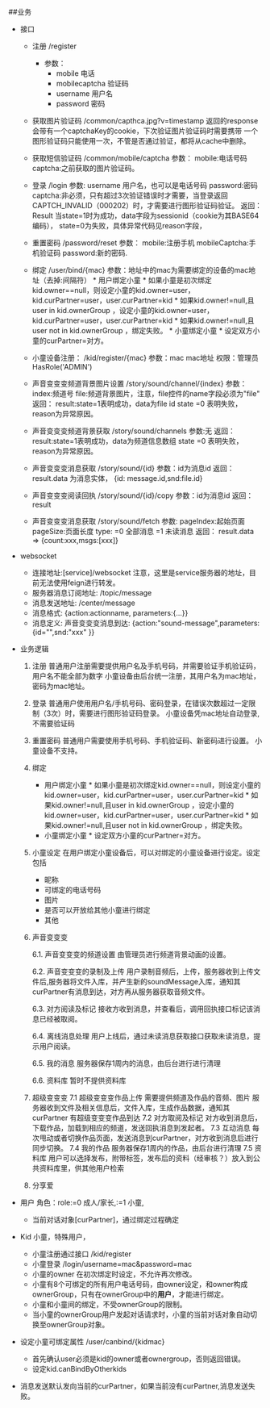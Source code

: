 ##业务
* 接口
    * 注册 /register
       - 参数：
         - mobile 电话
         - mobilecaptcha 验证码
         - username 用户名
         - password 密码
    * 获取图片验证码
        /common/capthca.jpg?v=timestamp
        返回的response会带有一个captchaKey的cookie，下次验证图片验证码时需要携带
        一个图形验证码只能使用一次，不管是否通过验证，都将从cache中删除。
    * 获取短信验证码
       /common/mobile/captcha
       参数：
       mobile:电话号码
       captcha:之前获取的图片验证码。
    * 登录
        /login
        参数: username 用户名，也可以是电话号码
        password:密码
        captcha:非必须，只有超过3次验证错误时才需要，当登录返回CAPTCH_INVALID（000202）时，才需要进行图形验证码验证。
        返回：Result
         当state=1时为成功，data字段为sessionid（cookie为其BASE64编码），
         state=0为失败，具体异常代码见reason字段，
    * 重置密码
        /password/reset
        参数：
            mobile:注册手机
            mobileCaptcha:手机验证码
            password:新的密码.
    * 绑定
        /user/bind/{mac}
        参数：地址中的mac为需要绑定的设备的mac地址（去掉:间隔符）
          * 用户绑定小童
            * 如果小童是初次绑定kid.owner==null，则设定小童的kid.owner=user，kid.curPartner=user，user.curPartner=kid
            * 如果kid.owner!=null,且user in kid.ownerGroup ，设定小童的kid.owner=user，kid.curPartner=user，user.curPartner=kid
            * 如果kid.owner!=null,且user not in kid.ownerGroup ，绑定失败。
          * 小童绑定小童
            * 设定双方小童的curPartner=对方。
    * 小童设备注册：
       /kid/register/{mac}
          参数：mac mac地址
          权限：管理员 HasRole('ADMIN')
    
    * 声音变变变频道背景图片设置
        /story/sound/channel/{index}
        参数：
            index:频道号
            file:频道背景图片，注意，file控件的name字段必须为"file"    
        返回：
            result:state=1表明成功，data为file id
            state =0 表明失败，reason为异常原因。
    * 声音变变变频道背景获取
        /story/sound/channels
        参数:无
        返回： 
            result:state=1表明成功，data为频道信息数组
                   state =0 表明失败，reason为异常原因。
    * 声音变变变消息获取
        /story/sound/{id}
        参数：id为消息id
        返回：result.data 为消息实体，
            {id: message.id,snd:file.id}
    * 声音变变变阅读回执
        /story/sound/{id}/copy
        参数：id为消息id
        返回：result
    * 声音变变变消息获取
        /story/sound/fetch
        参数:
            pageIndex:起始页面
            pageSize:页面长度
            type: =0 全部消息
                  =1 未读消息
        返回：
            result.data => {count:xxx,msgs:[xxx]}
    
            
* websocket
    * 连接地址:[service]/websocket 注意，这里是service服务器的地址，目前无法使用feign进行转发。
    * 服务器消息订阅地址: /topic/message
    * 消息发送地址: /center/message
    * 消息格式:
        {action:actionname, parameters:{...}}
    * 消息定义:
        声音变变变消息到达:
        {action:"sound-message",parameters:{id="",snd:"xxx" }}
              
* 业务逻辑
    1.  注册
        普通用户注册需要提供用户名及手机号码，并需要验证手机验证码，用户名不能全部为数字
        小童设备由后台统一注册，其用户名为mac地址，密码为mac地址。
    2.  登录
        普通用户使用用户名/手机号码、密码登录，在错误次数超过一定限制（3次）时，需要进行图形验证码登录。
        小童设备凭mac地址自动登录,不需要验证码       
    3.  重置密码
        普通用户需要使用手机号码、手机验证码、新密码进行设置。
        小童设备不支持。
    4.  绑定
        * 用户绑定小童
                    * 如果小童是初次绑定kid.owner==null，则设定小童的kid.owner=user，kid.curPartner=user，user.curPartner=kid
                    * 如果kid.owner!=null,且user in kid.ownerGroup ，设定小童的kid.owner=user，kid.curPartner=user，user.curPartner=kid
                    * 如果kid.owner!=null,且user not in kid.ownerGroup ，绑定失败。
        * 小童绑定小童
                    * 设定双方小童的curPartner=对方。   
    5.  小童设定
        在用户绑定小童设备后，可以对绑定的小童设备进行设定。设定包括 
        * 昵称
        * 可绑定的电话号码
        * 图片
        * 是否可以开放给其他小童进行绑定
        * 其他
    6.  声音变变变
    
        6.1.    声音变变变的频道设置
            由管理员进行频道背景动画的设置。
            
        6.2.    声音变变变的录制及上传
            用户录制音频后，上传，服务器收到上传文件后,服务器将文件入库，并产生新的soundMessage入库，通知其curPartner有消息到达，对方再从服务器获取音频文件。
        
        6.3.    对方阅读及标记
            接收方收到消息，并查看后，调用回执接口标记该消息已经被取阅。
       
        6.4.    离线消息处理
            用户上线后，通过未读消息获取接口获取未读消息，提示用户阅读。
        
        6.5.    我的消息
            服务器保存1周内的消息，由后台进行进行清理
        
        6.6.    资料库
            暂时不提供资料库
            
    7.  超级变变变
        7.1 超级变变变作品上传
            需要提供频道及作品的音频、图片
            服务器收到文件及相关信息后，文件入库，生成作品数据，通知其curPartner 有超级变变变作品到达
        7.2 对方取阅及标记
            对方收到消息后，下载作品，加载到相应的频道，发送回执消息到发起者。
        7.3 互动消息
            每次甩动或者切换作品页面，发送消息到curPartner，对方收到消息后进行同步切换。
        7.4 我的作品
            服务器保存1周内的作品，由后台进行清理
        7.5 资料库
            用户可以选择发布，附带标签，发布后的资料（经审核？）放入到公共资料库里，供其他用户检索
            
    8.  分享爱
        
            
       
* 用户
    角色：role:=0 成人/家长,:=1 小童,
       
    * 当前对话对象[curPartner]，通过绑定过程确定
    
* Kid 小童，特殊用户，
    * 小童注册通过接口
    /kid/register
    * 小童登录
    /login/username=mac&password=mac
    * 小童的owner 在初次绑定时设定，不允许再次修改。
    * 小童有8个可绑定的所有用户电话号码，由owner设定，和owner构成ownerGroup，只有在ownerGroup中的**用户**，才能进行绑定。
    * 小童和小童间的绑定，不受ownerGroup的限制。
    * 当小童的ownerGroup用户发起对话请求时，小童的当前对话对象自动切换至ownerGroup对象。

    
* 设定小童可绑定属性
/user/canbind/{kidmac}
    * 首先确认user必须是kid的owner或者ownergroup，否则返回错误。
    * 设定kid.canBindByOtherkids 
* 消息发送默认发向当前的curPartner，如果当前没有curPartner,消息发送失败。


    
    
    